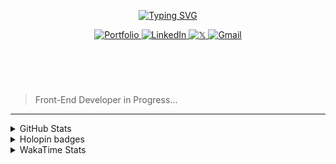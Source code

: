 
<header align="left">
  
[![Typing SVG](https://readme-typing-svg.demolab.com?font=Poppins&size=28&duration=3000&pause=500&color=F7F7F7&random=false&width=535&lines=Welcome+to+my+GitHub+Profile!+%F0%9F%91%8B;Front-End+VueJS+Developer+%F0%9F%92%BB%F0%9F%91%BB;Let's+Connect!+%F0%9F%98%83%F0%9F%9A%80)](https://git.io/typing-svg)

    

<section>
  <a href="#">
    <img src="https://img.shields.io/badge/my%20portfolio-Portfolio-4d4f73?style=for-the-badge&amp;logo=Google-chrome&amp;logoColor=FFFFFF" alt="Portfolio">
  </a>
  <a href="https://www.linkedin.com/in/jfmartinz/">
    <img src="https://img.shields.io/badge/jfmartinz-LinkedIn-4d4f73?style=for-the-badge&amp;logo=linkedin&amp;logoColor=2677c8" alt="LinkedIn">
  </a>
  <a href="https://twitter.com/jfmartinz">
    <img src="https://img.shields.io/badge/jfmartinz-𝕏-4d4f73?style=for-the-badge&amp;logo=x&amp;logoColor=000000" alt="𝕏">
  </a>
  <a href="mailto:se.josephmartin@gmail.com">
    <img src="https://img.shields.io/badge/let's%20talk-gmail-4d4f73?style=for-the-badge&amp;logo=gmail&amp;logoColor=ea4335" alt="Gmail">
  </a>
<br>
</section>
</header>  
<section align="left">
<br>

  > Front-End Developer in Progress...

  <!-- 
 Hello! 👋
 <br>
 <br>

I am Front-End Developer passionate about building user-friendly and intuitive experiences with HTML, CSS, JavaScript, and VueJS. I have familiarity with additional tools and technologies like Git & GitHub, TailwindCSS, Pinia, TypeScript, PHP, Laravel, MySQL, and UI/UX design principles.

I actively engage in community discussions, collaborate on open-source projects, and connect with fellow developers to stay updated on the field and further expand my knowledge and skills.

When I am not coding, I like to spend my time on listening to music, reading, and seeking solitude.


<br>
> 🌐 Connect with  [**Me**](https://www.biodrop.io/jfmartinz) 
</section>-->

---

<section>
  
<!-- <table>

  <tr>
      <th>
     Front-End
   </th>
    <td>
      <a href="https://skillicons.dev" title="Visit https://skillicons.dev for more information">
        <img src="https://skillicons.dev/icons?i=html,css,javascript,typescript,tailwindcss,vuejs,pinia,vitest,git,github,figma" />
      </a> 
    </td>
    <th>Back-End</th>
    <td>
      <a href="https://skillicons.dev" title="Visit https://skillicons.dev for more information">
        <img src="https://skillicons.dev/icons?i=php,laravel,mysql" />
      </a> 
    </td>
  </tr> 
</table>


  <br><br>
-->



 <details>
  <summary>
    GitHub Stats
     </summary>
<img src="https://github-readme-stats.vercel.app/api?username=jfmartinz&show_icons=true&theme=tokyonight&hide_border=true&include_all_commits=false&count_private=false" alt="GitHub Stats" title="Github Stats"/>  <img src="https://github-readme-streak-stats.herokuapp.com/?user=jfmartinz&theme=tokyonight&hide_border=true" alt="Github Streak" title="Github Streak"/> 


<div align="left">
<a  href="https://committers.top/philippines_public#jfmartinz" title="Visit https://committers.top/ to learn more about this">
          <img src="https://img.shields.io/static/v1?label=MOST ACTIVE GITHUB USER IN PH&labelColor=4d4f73&message=➦&color=38bdae&style=lat-Square&logo=github&logoColor=fffff"/>
</a>
  </div>
</details>
<!-- Visit https://committers.top/ to learn more about this -->

<details>
  <summary>
    Holopin badges
  </summary>
  
[![An image of @jfmartinz's Holopin badges, which is a link to view their full Holopin profile](https://holopin.me/jfmartinz)](https://holopin.io/@jfmartinz)

</details>

<details>
  <summary>
  WakaTime Stats
  </summary>

<!--START_SECTION:jfmartinz-->
![Code Time](http://img.shields.io/badge/Code%20Time-551%20hrs%2026%20mins-blue)

**I'm an Early 🐤** 

```text
🌞 Morning                318 commits         █████░░░░░░░░░░░░░░░░░░░░   18.63 % 
🌆 Daytime                563 commits         ████████░░░░░░░░░░░░░░░░░   32.98 % 
🌃 Evening                631 commits         █████████░░░░░░░░░░░░░░░░   36.97 % 
🌙 Night                  195 commits         ███░░░░░░░░░░░░░░░░░░░░░░   11.42 % 
```
📅 **I'm Most Productive on Thursday** 

```text
Monday                   259 commits         ████░░░░░░░░░░░░░░░░░░░░░   15.17 % 
Tuesday                  201 commits         ███░░░░░░░░░░░░░░░░░░░░░░   11.78 % 
Wednesday                271 commits         ████░░░░░░░░░░░░░░░░░░░░░   15.88 % 
Thursday                 284 commits         ████░░░░░░░░░░░░░░░░░░░░░   16.64 % 
Friday                   258 commits         ████░░░░░░░░░░░░░░░░░░░░░   15.11 % 
Saturday                 215 commits         ███░░░░░░░░░░░░░░░░░░░░░░   12.60 % 
Sunday                   219 commits         ███░░░░░░░░░░░░░░░░░░░░░░   12.83 % 
```


📊 **This Week I Spent My Time On** 

```text
💬 Programming Languages: 
Vue.js                   18 hrs 37 mins      ████████████████████░░░░░   78.41 % 
PHP                      3 hrs 20 mins       ████░░░░░░░░░░░░░░░░░░░░░   14.05 % 
JavaScript               1 hr 15 mins        █░░░░░░░░░░░░░░░░░░░░░░░░   05.27 % 
Other                    20 mins             ░░░░░░░░░░░░░░░░░░░░░░░░░   01.42 % 
JSON                     12 mins             ░░░░░░░░░░░░░░░░░░░░░░░░░   00.84 % 

💻 Operating System: 
Windows                  23 hrs 45 mins      █████████████████████████   100.00 % 
```


<!--END_SECTION:jfmartinz-->
</details>
</section>
